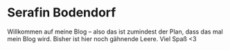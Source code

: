 # Serafin Bodendorf
Willkommen auf meine Blog – also das ist zumindest der Plan, dass das mal mein Blog wird. Bisher ist hier noch gähnende Leere. Viel Spaß <3